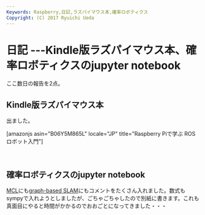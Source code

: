 ```yaml
---
Keywords: Raspberry,日記,ラズパイマウス本,確率ロボティクス
Copyright: (C) 2017 Ryuichi Ueda
---
```


# 日記 ---Kindle版ラズパイマウス本、確率ロボティクスのjupyter notebook
ここ数日の報告を2点。
<h2>Kindle版ラズパイマウス本</h2>
出ました。

[amazonjs asin="B06Y5M865L" locale="JP" title="Raspberry Piで学ぶ ROSロボット入門"]

&nbsp;
<h2>確率ロボティクスのjupyter notebook</h2>
<a href="https://github.com/ryuichiueda/probrobo_practice/blob/master/monte_carlo_localization/observation_compare_no_observation.ipynb">MCL</a>にも<a href="https://github.com/ryuichiueda/probrobo_practice/blob/master/graph-based_SLAM/graph-based_slam.ipynb">graph-based SLAM</a>にもコメントをたくさん入れました。数式もsympyで入れようとしましたが、ごちゃごちゃしたので別紙に書きます。これも真面目にやると時間がかかるのでおおごとになってきました・・・
